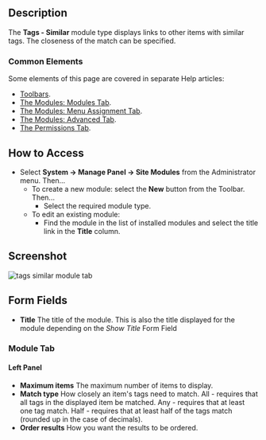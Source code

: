 <!-- Filename: Help4.x:Site_Modules:_Tags_-_Similar / Display title: Modules: Tags - Similar -->

## Description

The **Tags - Similar** module type displays links to other items with
similar tags. The closeness of the match can be specified.

### Common Elements

Some elements of this page are covered in separate Help articles:

* [Toolbars](jdocmanual?article=help/common-elements/toolbars).
* [The Modules: Modules Tab](jdocmanual?article=help/modules/modules-module-tab).
* [The Modules: Menu Assignment Tab](jdocmanual?article=help/modules/modules-menu-assignment-tab).
* [The Modules: Advanced Tab](jdocmanual?article=help/modules/modules-advanced-tab).
* [The Permissions Tab](jdocmanual?article=help/common-elements/edit-permissions).

## How to Access

- Select **System → Manage Panel → Site Modules** from the
  Administrator menu. Then...
  - To create a new module: select the **New** button from the Toolbar.
    Then...
    - Select the required module type.
  - To edit an existing module:
    - Find the module in the list of installed modules and select the
      title link in the **Title** column.

## Screenshot

![tags similar module tab](../../../en/images/modules-site/modules-tags-similar-module-tab.png)

## Form Fields

- **Title** The title of the module. This is also the title displayed
  for the module depending on the *Show Title* Form Field

### Module Tab

#### Left Panel

- **Maximum items** The maximum number of items to display.
- **Match type** How closely an item's tags need
  to match. All - requires that all tags in the displayed item be
  matched. Any - requires that at least one tag match. Half - requires
  that at least half of the tags match (rounded up in the case of
  decimals).
- **Order results** How you want the results to be ordered.
